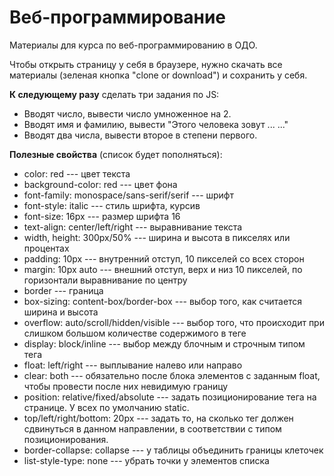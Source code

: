 # Веб-программирование
Материалы для курса по веб-программированию в ОДО.

Чтобы открыть страницу у себя в браузере, нужно скачать все материалы (зеленая кнопка "clone or download") и сохранить у себя.

**К следующему разу** сделать три задания по JS:
* Вводят число, вывести число умноженное на 2.
* Вводят имя и фамилию, вывести "Этого человека зовут ... ..."
* Вводят два числа, вывести второе в степени первого.

**Полезные свойства** (список будет пополняться):
* color: red --- цвет текста
* background-color: red --- цвет фона
* font-family: monospace/sans-serif/serif --- шрифт
* font-style: italic --- стиль шрифта, курсив
* font-size: 16px --- размер шрифта 16
* text-align: center/left/right --- выравнивание текста
* width, height: 300px/50% --- ширина и высота в пикселях или процентах
* padding: 10px --- внутренний отступ, 10 пикселей со всех сторон
* margin: 10px auto --- внешний отступ, верх и низ 10 пикселей, по горизонтали выравнивание по центру
* border --- граница
* box-sizing: content-box/border-box --- выбор того, как считается ширина и высота
* overflow: auto/scroll/hidden/visible --- выбор того, что происходит при слишком большом количестве содержимого в теге
* display: block/inline --- выбор между блочным и строчным типом тега
* float: left/right --- выплывание налево или направо
* clear: both --- обязательно после блока элементов с заданным float, чтобы провести после них невидимую границу
* position: relative/fixed/absolute --- задать позиционирование тега на странице. У всех по умолчанию static.
* top/left/right/bottom: 20px --- задать то, на сколько тег должен сдвинуться в данном направлении, в соответствии с типом позиционирования.
* border-collapse: collapse --- у таблицы объединить границы клеточек
* list-style-type: none --- убрать точки у элементов списка
